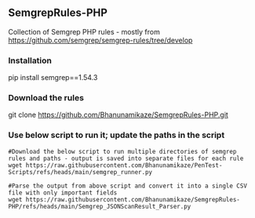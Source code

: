 ## SemgrepRules-PHP
Collection of Semgrep PHP rules - mostly from https://github.com/semgrep/semgrep-rules/tree/develop 

### Installation
pip install semgrep==1.54.3

### Download the rules
git clone https://github.com/Bhanunamikaze/SemgrepRules-PHP.git

### Use below script to run it; update the paths in the script 
```
#Download the below script to run multiple directories of semgrep rules and paths - output is saved into separate files for each rule  
wget https://raw.githubusercontent.com/Bhanunamikaze/PenTest-Scripts/refs/heads/main/semgrep_runner.py

#Parse the output from above script and convert it into a single CSV file with only important fields
wget https://raw.githubusercontent.com/Bhanunamikaze/SemgrepRules-PHP/refs/heads/main/Semgrep_JSONScanResult_Parser.py

```

